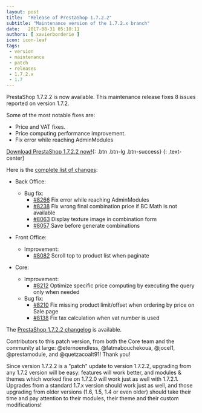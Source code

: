 ```yaml
---
layout: post
title:  "Release of PrestaShop 1.7.2.2"
subtitle: "Maintenance version of the 1.7.2.x branch"
date:   2017-08-31 05:10:11
authors: [ xavierborderie ]
icon: icon-leaf
tags:
 - version
 - maintenance
 - patch
 - releases
 - 1.7.2.x
 - 1.7
---
```


PrestaShop 1.7.2.2 is now available. This maintenance release fixes 8 issues reported on version 1.7.2.

Some of the most notable fixes are:

* Price and VAT fixes.
* Price computing performance improvement.
* Fix error while reaching AdminModules

[Download PrestaShop 1.7.2.2 now!](https://www.prestashop.com/en/download){: .btn .btn-lg .btn-success}
{: .text-center}

Here is the [complete list of changes](https://github.com/PrestaShop/PrestaShop/pulls?utf8=%E2%9C%93&q=is%3Apr%20milestone%3A1.7.2.2):

- Back Office:
  - Bug fix:
    - [#8266](https://github.com/PrestaShop/PrestaShop/pull/#8266) Fix error while reaching AdminModules
    - [#8238](https://github.com/PrestaShop/PrestaShop/pull/#8238) Fix wrong final combination price if BC Math is not available
    - [#8063](https://github.com/PrestaShop/PrestaShop/pull/#8063) Display texture image in combination form
    - [#8057](https://github.com/PrestaShop/PrestaShop/pull/#8057) Save before generate combinations

- Front Office:
  - Improvement:
    - [#8082](https://github.com/PrestaShop/PrestaShop/pull/#8082) Scroll top to product list when paginate

- Core:
  - Improvement:
    - [#8212](https://github.com/PrestaShop/PrestaShop/pull/#8212) Optimize specific price computing by executing the query only when needed
  - Bug fix:
    - [#8210](https://github.com/PrestaShop/PrestaShop/pull/#8210) Fix missing product limit/offset when ordering by price on Sale page
    - [#8138](https://github.com/PrestaShop/PrestaShop/pull/#8138) Fix tax calculation when vat number is used

The [PrestaShop 1.7.2.2 changelog](https://download.prestashop.com/download/releases/changelog_1.7.2.2.txt) is available.

Contributors to this patch version, from both the Core team and the community at large: @eternoendless, @fatmabouchekoua, @jocel1, @prestamodule, and @quetzacoalt91! Thank you!

Since version 1.7.2.2 is a "patch" update to version 1.7.2.2, upgrading from any 1.7.2 version will be easy: features will work better, and modules & themes which worked fine on 1.7.2.0 will work just as well with 1.7.2.1.<br/>
Upgrades from a standard 1.7.x version should work just as well, and those upgrading from older versions (1.6, 1.5, 1.4 or even older) should take their time and pay attention to their modules, their theme and their custom modifications!
